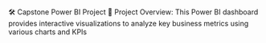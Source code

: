 🛠 Capstone Power BI Project
🚀 Project Overview:
This Power BI dashboard provides interactive visualizations to analyze key business metrics using various charts and KPIs
